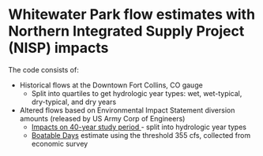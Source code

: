 # Whitewater Park flow estimates with Northern Integrated Supply Project (NISP) impacts

The code consists of:
  - Historical flows at the Downtown Fort Collins, CO gauge
    - Split into quartiles to get hydrologic year types: wet, wet-typical, dry-typical, and dry years
  - Altered flows based on Environmental Impact Statement diversion amounts (released by US Army Corp of Engineers)
    - [Impacts on 40-year study period ](https://github.com/nayhur/whitewaterpark-flows/blob/master/AnnualHydrograph.png) - split into hydrologic year types
    - [Boatable Days](https://github.com/nayhur/whitewaterpark-flows/blob/master/BoatableDays.png) estimate using the threshold 355 cfs, collected from economic survey
 
